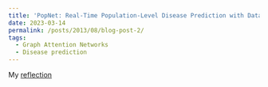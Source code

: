 ```yaml
---
title: 'PopNet: Real-Time Population-Level Disease Prediction with Data Latency'
date: 2023-03-14
permalink: /posts/2013/08/blog-post-2/
tags:
  - Graph Attention Networks
  - Disease prediction
---
```


My [reflection](https://github.com/abhibha1807/abhibha1807.github.io/blob/master/Popnet_ppt.pdf)

<!-- Headings are cool
======

You can have many headings
======

Aren't headings cool?
------ -->